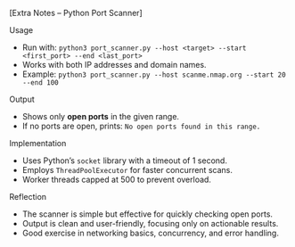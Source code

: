 [Extra Notes – Python Port Scanner]

Usage

- Run with:
  `python3 port_scanner.py --host <target> --start <first_port> --end <last_port>`
- Works with both IP addresses and domain names.
- Example:
  `python3 port_scanner.py --host scanme.nmap.org --start 20 --end 100`

Output

- Shows only **open ports** in the given range.
- If no ports are open, prints:
  `No open ports found in this range.`

Implementation

- Uses Python’s `socket` library with a timeout of 1 second.
- Employs `ThreadPoolExecutor` for faster concurrent scans.
- Worker threads capped at 500 to prevent overload.

Reflection

- The scanner is simple but effective for quickly checking open ports.
- Output is clean and user-friendly, focusing only on actionable results.
- Good exercise in networking basics, concurrency, and error handling.
